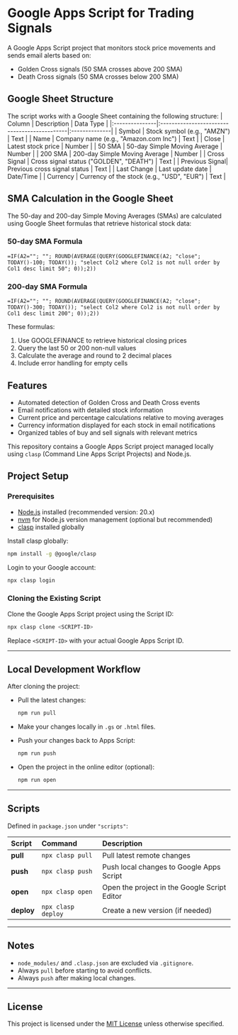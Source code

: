 # Google Apps Script for Trading Signals

A Google Apps Script project that monitors stock price movements and sends email alerts based on:
- Golden Cross signals (50 SMA crosses above 200 SMA)
- Death Cross signals (50 SMA crosses below 200 SMA)

## Google Sheet Structure

The script works with a Google Sheet containing the following structure:
| Column         | Description                                  | Data Type     |
|:---------------|:---------------------------------------------|:--------------|
| Symbol         | Stock symbol (e.g., "AMZN")                  | Text          |
| Name           | Company name (e.g., "Amazon.com Inc")        | Text          |
| Close          | Latest stock price                           | Number        |
| 50 SMA         | 50-day Simple Moving Average                 | Number        |
| 200 SMA        | 200-day Simple Moving Average                | Number        |
| Cross Signal   | Cross signal status ("GOLDEN", "DEATH")      | Text          |
| Previous Signal| Previous cross signal status                 | Text          |
| Last Change    | Last update date                             | Date/Time     |
| Currency       | Currency of the stock (e.g., "USD", "EUR")   | Text          |

## SMA Calculation in the Google Sheet

The 50-day and 200-day Simple Moving Averages (SMAs) are calculated using Google Sheet formulas that retrieve historical stock data:

### 50-day SMA Formula
```
=IF(A2=""; ""; ROUND(AVERAGE(QUERY(GOOGLEFINANCE(A2; "close"; TODAY()-100; TODAY()); "select Col2 where Col2 is not null order by Col1 desc limit 50"; 0));2))
```

### 200-day SMA Formula
```
=IF(A2=""; ""; ROUND(AVERAGE(QUERY(GOOGLEFINANCE(A2; "close"; TODAY()-300; TODAY()); "select Col2 where Col2 is not null order by Col1 desc limit 200"; 0));2))
```

These formulas:
1. Use GOOGLEFINANCE to retrieve historical closing prices
2. Query the last 50 or 200 non-null values
3. Calculate the average and round to 2 decimal places
4. Include error handling for empty cells

## Features

- Automated detection of Golden Cross and Death Cross events
- Email notifications with detailed stock information
- Current price and percentage calculations relative to moving averages
- Currency information displayed for each stock in email notifications
- Organized tables of buy and sell signals with relevant metrics

This repository contains a Google Apps Script project managed locally using `clasp` (Command Line Apps Script Projects) and Node.js.

## Project Setup

### Prerequisites

- [Node.js](https://nodejs.org/) installed (recommended version: 20.x)
- [nvm](https://github.com/nvm-sh/nvm) for Node.js version management (optional but recommended)
- [clasp](https://github.com/google/clasp) installed globally

Install clasp globally:
```bash
npm install -g @google/clasp
```

Login to your Google account:
```bash
npx clasp login
```

### Cloning the Existing Script

Clone the Google Apps Script project using the Script ID:
```bash
npx clasp clone <SCRIPT-ID>
```

Replace `<SCRIPT-ID>` with your actual Google Apps Script ID.

---

## Local Development Workflow

After cloning the project:

- Pull the latest changes:
  ```bash
  npm run pull
  ```

- Make your changes locally in `.gs` or `.html` files.

- Push your changes back to Apps Script:
  ```bash
  npm run push
  ```

- Open the project in the online editor (optional):
  ```bash
  npm run open
  ```

---

## Scripts

Defined in `package.json` under `"scripts"`:

| Script       | Command             | Description                                |
|:-------------|:---------------------|:-------------------------------------------|
| **pull**     | `npx clasp pull`       | Pull latest remote changes |
| **push**     | `npx clasp push`       | Push local changes to Google Apps Script |
| **open**     | `npx clasp open`       | Open the project in the Google Script Editor |
| **deploy**   | `npx clasp deploy`     | Create a new version (if needed) |

---

## Notes

- `node_modules/` and `.clasp.json` are excluded via `.gitignore`.
- Always `pull` before starting to avoid conflicts.
- Always `push` after making local changes.

---

## License

This project is licensed under the [MIT License](LICENSE) unless otherwise specified.
